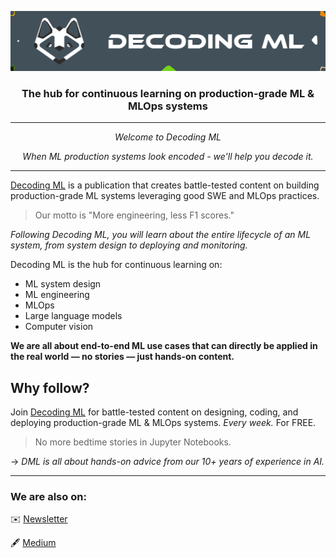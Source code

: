 <p align="center"><img src="https://github.com/DecodingML/.github/blob/main/media/banner_small.png?raw=true"></p>

<div align="center">
  <h3>The hub for continuous learning on production-grade ML & MLOps systems</h3>
</div>

----

<p align="center"><i>Welcome to Decoding ML</i></p>

<p align="center"><i>When ML production systems look encoded - we'll help you decode it.</i></p>

----

[Decoding ML](https://decodingml.substack.com/) is a publication that creates battle-tested content on building production-grade ML systems leveraging good SWE and MLOps practices.

> Our motto is "More engineering, less F1 scores."

*Following Decoding ML, you will learn about the entire lifecycle of an ML system, from system design to deploying and monitoring.*

Decoding ML is the hub for continuous learning on:

- ML system design
- ML engineering
- MLOps
- Large language models
- Computer vision

**We are all about end-to-end ML use cases that can directly be applied in the real world — no stories — just hands-on content.**

## Why follow?

Join [Decoding ML](https://decodingml.substack.com/) for battle-tested content on designing, coding, and deploying production-grade ML & MLOps systems. *Every week.* For FREE.

> No more bedtime stories in Jupyter Notebooks.

→ *DML is all about hands-on advice from our 10+ years of experience in AI.*

----

### We are also on:

✉️ [Newsletter](https://decodingml.substack.com/)

🖋️  [Medium](https://medium.com/decodingml)
